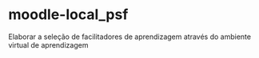 # moodle-local_psf
Elaborar a seleção de facilitadores de aprendizagem através do ambiente virtual de aprendizagem

